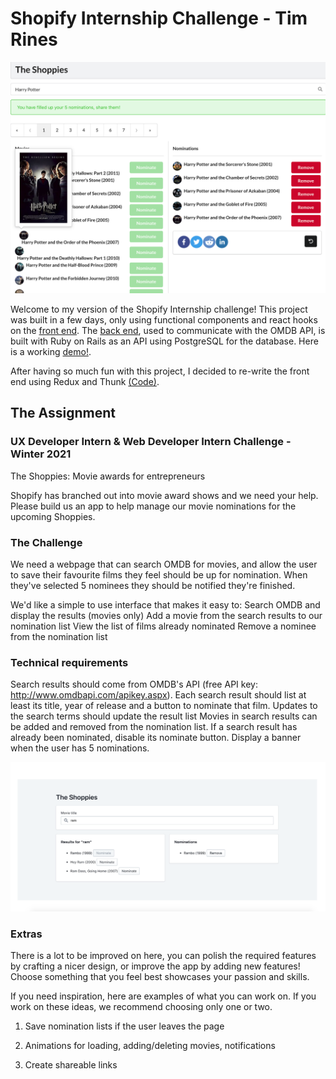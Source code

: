 # Shopify Internship Challenge - Tim Rines

![ShoppiesTimRines](https://github.com/tsrines/shoppies-front/blob/redux/src/ShoppiesTimRines.png?raw=true)

Welcome to my version of the Shopify Internship challenge! This project was built in a few days, only using functional components and react hooks on the <a href=https://github.com/tsrines/shoppies-front>front end</a>. The <a href=https://github.com/tsrines/shoppies-back>back end</a>, used to communicate with the OMDB API, is built with Ruby on Rails as an API using PostgreSQL for the database. Here is a working <a href=https://shoppies-front.netlify.app>demo!</a>.

After having so much fun with this project, I decided to re-write the front end using Redux and Thunk <a href='https://github.com/tsrines/shoppies-front/tree/redux'>(Code)</a>.

## The Assignment

### UX Developer Intern & Web Developer Intern Challenge - Winter 2021

The Shoppies: Movie awards for entrepreneurs

Shopify has branched out into movie award shows and we need your help. Please build us an app to help manage our movie nominations for the upcoming Shoppies.

### The Challenge

We need a webpage that can search OMDB for movies, and allow the user to save their favourite films they feel should be up for nomination. When they've selected 5 nominees they should be notified they're finished.

We'd like a simple to use interface that makes it easy to:
Search OMDB and display the results (movies only)
Add a movie from the search results to our nomination list
View the list of films already nominated
Remove a nominee from the nomination list

### Technical requirements

Search results should come from OMDB's API (free API key: <http://www.omdbapi.com/apikey.aspx>).
Each search result should list at least its title, year of release and a button to nominate that film.
Updates to the search terms should update the result list
Movies in search results can be added and removed from the nomination list.
If a search result has already been nominated, disable its nominate button.
Display a banner when the user has 5 nominations.

![Example](https://github.com/tsrines/shoppies-front/blob/redux/src/ShoppiesDemo.png?raw=true)

### Extras

There is a lot to be improved on here, you can polish the required features by crafting a nicer design, or improve the app by adding new features! Choose something that you feel best showcases your passion and skills.

If you need inspiration, here are examples of what you can work on. If you work on these ideas, we recommend choosing only one or two.

1. Save nomination lists if the user leaves the page

2. Animations for loading, adding/deleting movies, notifications

3. Create shareable links
